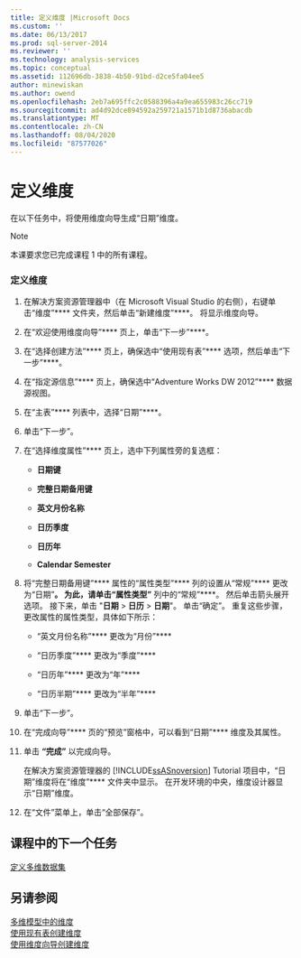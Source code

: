```yaml
---
title: 定义维度 |Microsoft Docs
ms.custom: ''
ms.date: 06/13/2017
ms.prod: sql-server-2014
ms.reviewer: ''
ms.technology: analysis-services
ms.topic: conceptual
ms.assetid: 112696db-3838-4b50-91bd-d2ce5fa04ee5
author: minewiskan
ms.author: owend
ms.openlocfilehash: 2eb7a695ffc2c0588396a4a9ea655983c26cc719
ms.sourcegitcommit: ad4d92dce894592a259721a1571b1d8736abacdb
ms.translationtype: MT
ms.contentlocale: zh-CN
ms.lasthandoff: 08/04/2020
ms.locfileid: "87577026"
---
```

# <a name="defining-a-dimension"></a>定义维度
  在以下任务中，将使用维度向导生成“日期”维度。  
  
> [!NOTE]  
>  本课要求您已完成课程 1 中的所有课程。  
  
### <a name="to-define-a-dimension"></a>定义维度  
  
1.  在解决方案资源管理器中（在 Microsoft Visual Studio 的右侧），右键单击“维度”**** 文件夹，然后单击“新建维度”****。 将显示维度向导。  
  
2.  在“欢迎使用维度向导”**** 页上，单击“下一步”****。  
  
3.  在“选择创建方法”**** 页上，确保选中“使用现有表”**** 选项，然后单击“下一步”****。  
  
4.  在“指定源信息”**** 页上，确保选中“Adventure Works DW 2012”**** 数据源视图。  
  
5.  在“主表”**** 列表中，选择“日期”****。  
  
6.  单击“下一步”。  
  
7.  在“选择维度属性”**** 页上，选中下列属性旁的复选框：  
  
    -   **日期键**  
  
    -   **完整日期备用键**  
  
    -   **英文月份名称**  
  
    -   **日历季度**  
  
    -   **日历年**  
  
    -   **Calendar Semester**  
  
8.  将“完整日期备用键”**** 属性的“属性类型”**** 列的设置从“常规”**** 更改为“日期”****。 为此，请单击“属性类型”**** 列中的“常规”****。 然后单击箭头展开选项。 接下来，单击 "**日期**  >  **日历**  >  **日期**"。 单击“确定”。 重复这些步骤，更改属性的属性类型，具体如下所示：  
  
    -   “英文月份名称”**** 更改为“月份”****  
  
    -   “日历季度”**** 更改为“季度”****  
  
    -   “日历年”**** 更改为“年”****  
  
    -   “日历半期”**** 更改为“半年”****  
  
9. 单击“下一步”。  
  
10. 在“完成向导”**** 页的“预览”窗格中，可以看到“日期”**** 维度及其属性。  
  
11. 单击 **“完成”** 以完成向导。  
  
     在解决方案资源管理器的 [!INCLUDE[ssASnoversion](../includes/ssasnoversion-md.md)] Tutorial 项目中，“日期”维度将在“维度”**** 文件夹中显示。 在开发环境的中央，维度设计器显示“日期”维度。  
  
12. 在“文件”菜单上，单击“全部保存”。  
  
## <a name="next-task-in-lesson"></a>课程中的下一个任务  
 [定义多维数据集](lesson-2-2-defining-a-cube.md)  
  
## <a name="see-also"></a>另请参阅  
 [多维模型中的维度](multidimensional-models/dimensions-in-multidimensional-models.md)   
 [使用现有表创建维度](multidimensional-models/create-a-dimension-by-using-an-existing-table.md)   
 [使用维度向导创建维度](multidimensional-models/create-a-dimension-using-the-dimension-wizard.md)  
  
  
